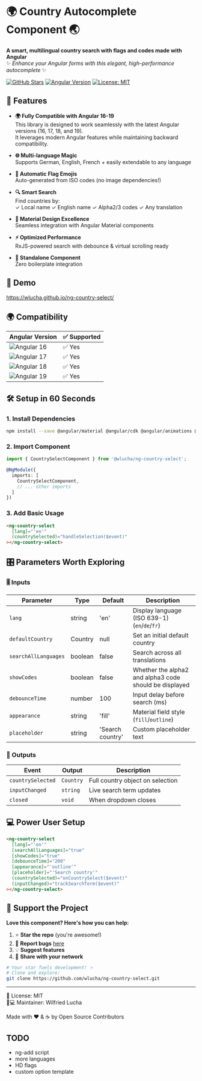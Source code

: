 # 🌍 Country Autocomplete Component 🌏

**A smart, multilingual country search with flags and codes made with Angular**  
✨ *Enhance your Angular forms with this elegant, high-performance autocomplete* ✨

[![GitHub Stars](https://img.shields.io/github/stars/wlucha/ng-country-select?style=for-the-badge&logo=github)](https://github.com/wlucha/ng-country-select/stargazers)
[![Angular Version](https://img.shields.io/badge/Angular-16+-brightgreen?style=for-the-badge&logo=angular)](https://angular.io/)
[![License: MIT](https://img.shields.io/badge/License-MIT-yellow.svg?style=for-the-badge)](https://opensource.org/licenses/MIT)

## 📢 Features

- **🌍 Fully Compatible with Angular 16-19**  
This library is designed to work seamlessly with the latest Angular versions (16, 17, 18, and 19).  
It leverages modern Angular features while maintaining backward compatibility.

- **🌐 Multi-language Magic**  
  Supports German, English, French + easily extendable to any language

- **🎌 Automatic Flag Emojis**  
  Auto-generated from ISO codes (no image dependencies!)

- **🔍 Smart Search**  
  Find countries by:  
  ✓ Local name ✓ English name ✓ Alpha2/3 codes ✓ Any translation

- **🎨 Material Design Excellence**  
  Seamless integration with Angular Material components

- **⚡ Optimized Performance**  
  RxJS-powered search with debounce & virtual scrolling ready

- **🧩 Standalone Component**  
  Zero boilerplate integration

## 🚀 Demo
https://wlucha.github.io/ng-country-select/

## 🌍 Compatibility

| Angular Version | ✅ Supported |
|----------------|-------------|
| ![Angular 16](https://img.shields.io/badge/Angular-16-red) | ✅ Yes |
| ![Angular 17](https://img.shields.io/badge/Angular-17-orange) | ✅ Yes |
| ![Angular 18](https://img.shields.io/badge/Angular-18-yellow) | ✅ Yes |
| ![Angular 19](https://img.shields.io/badge/Angular-19-green) | ✅ Yes |



## 🛠️ Setup in 60 Seconds
### 1. Install Dependencies
```sh
npm install --save @angular/material @angular/cdk @angular/animations @wlucha/ng-country-select
```

### 2. Import Component
```typescript
import { CountrySelectComponent } from '@wlucha/ng-country-select';

@NgModule({
  imports: [
    CountrySelectComponent,
    // ... other imports
  ]
})
```
### 3. Add Basic Usage
```html
<ng-country-select
  [lang]="'en'"
  (countrySelected)="handleSelection($event)"
></ng-country-select>
```

## 🎛️ Parameters Worth Exploring

### 🎚️ Inputs

| Parameter           | Type    | Default | Description                          |
|---------------------|---------|---------|--------------------------------------|
| `lang`              | string  | 'en'    | Display language (ISO 639-1) (`en`/`de`/`fr`) |
| `defaultCountry`    | Country | null    | Set an initial default country       |
| `searchAllLanguages`| boolean | false   | Search across all translations       |
| `showCodes`         | boolean | false   | Whether the alpha2 and alpha3 code should be displayed |
| `debounceTime`      | number  | 100     | Input delay before search (ms)       |
| `appearance`        | string  | 'fill'  | Material field style (`fill`/`outline`) |
| `placeholder`       | string  | 'Search country' | Custom placeholder text     |

### 🚨 Outputs

| Event               | Output              | Description                         |
|---------------------|---------------------|-------------------------------------|
| `countrySelected`   | `Country`           | Full country object on selection    |
| `inputChanged`      | `string`            | Live search term updates            |
| `closed`            | `void`              | When dropdown closes                |

## 💻 Power User Setup
```html
<ng-country-select
  [lang]="'en'"
  [searchAllLanguages]="true"
  [showCodes]="true"
  [debounceTime]="200"
  [appearance]="'outline'"
  [placeholder]="'Search country'"
  (countrySelected)="onCountrySelect($event)"
  (inputChanged)="trackSearchTerm($event)"
></ng-country-select>
```

## 🌟 Support the Project

**Love this component? Here's how you can help:**

1. ⭐ **Star the repo** (you're awesome!)  
2. 🐛 **Report bugs** [here](https://github.com/wlucha/ng-country-select/issues)  
3. 💡 **Suggest features**  
4. 📢 **Share with your network**

```bash
# Your star fuels development! ⭐
# Clone and explore:
git clone https://github.com/wlucha/ng-country-select.git
````

---

📄 License: MIT  
👨💻 Maintainer: Wilfried Lucha

Made with ❤️ & ☕ by Open Source Contributors

## TODO
- ng-add script
- more languages
- HD flags
- custom option template
